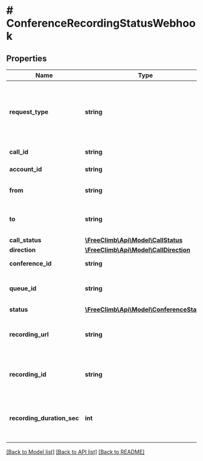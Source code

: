 # # ConferenceRecordingStatusWebhook

## Properties

Name | Type | Description | Notes
------------ | ------------- | ------------- | -------------
**request_type** | **string** | Context or reason why this request is being made. Will be conferenceRecordingStatus - The statusCallbackUrl request includes Recording information for a Conference that ended. | [optional]
**call_id** | **string** | Unique ID for this Call, generated by FreeClimb. | [optional]
**account_id** | **string** | Account ID associated with your account. | [optional]
**from** | **string** | Phone number of the party that initiated the Call (in E.164 format). | [optional]
**to** | **string** | Phone number provisioned to you and to which this Call is directed (in E.164 format). | [optional]
**call_status** | [**\FreeClimb\Api\Model\CallStatus**](CallStatus.md) |  | [optional]
**direction** | [**\FreeClimb\Api\Model\CallDirection**](CallDirection.md) |  | [optional]
**conference_id** | **string** | Unique ID of the Conference. | [optional]
**queue_id** | **string** | This is only populated if the request pertains to a Queue. Otherwise, it is set to null. | [optional]
**status** | [**\FreeClimb\Api\Model\ConferenceStatus**](ConferenceStatus.md) |  | [optional]
**recording_url** | **string** | URL of the Conference’s recorded audio. Populated only if a Recording exists and the Conference was emptied. | [optional]
**recording_id** | **string** | Unique ID of the Recording from this Conference. Populated only if a recording exists and the Conference was emptied. | [optional]
**recording_duration_sec** | **int** | Duration of the recorded audio (in seconds), rounded up to the nearest second. Populated only if a Recording exists and the Conference was emptied. | [optional]

[[Back to Model list]](../../README.md#models) [[Back to API list]](../../README.md#endpoints) [[Back to README]](../../README.md)
